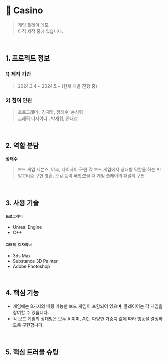 # :pushpin: Casino
>게임 플레이 데모   
>아직 제작 중에 있습니다.

</br>

## 1. 프로젝트 정보
### **1) 제작 기간**
>2024.3.4 ~ 2024.5.~ (현재 개발 진행 중)

### **2) 참여 인원**
>프로그래머 : 김재학, 정태수, 손성혁  
>그래픽 디자이너 : 박재형, 안태성

</br>

## 2. 역할 분담
**정태수**
>보드 게임 세븐스, 야추, 다이사이 구현
>각 보드 게임에서 상대방 역할을 하는 AI 알고리즘 구현
>영혼, 오감 등이 빼앗겼을 때 게임 플레이의 패널티 구현

</br>

## 3. 사용 기술
#### `프로그래머`
- Unreal Engine
- C++

#### `그래픽 디자이너`
- 3ds Max
- Substance 3D Painter
- Adobe Photoshop

</br>

## 4. 핵심 기능
- 게임에는 8가지의 베팅 가능한 보드 게임이 포함되어 있으며, 플레이어는 각 게임을 참여할 수 있습니다.
- 각 보드 게임의 상대방은 모두 AI이며, AI는 다양한 가중치 값에 따라 행동을 결정하도록 구현합니다.

</br>

## 5. 핵심 트러블 슈팅


